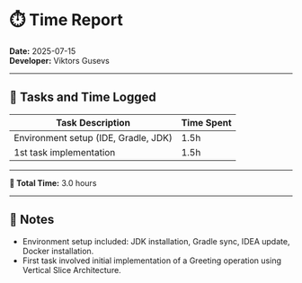 # ⏱️ Time Report

**Date:** 2025-07-15  
**Developer:** Viktors Gusevs

---

## 🧩 Tasks and Time Logged

| Task Description                     | Time Spent |
|--------------------------------------|------------|
| Environment setup (IDE, Gradle, JDK) | 1.5h       |
| 1st task implementation              | 1.5h       |

---

**🧮 Total Time:** 3.0 hours

---

## 📝 Notes

- Environment setup included: JDK installation, Gradle sync, IDEA update, Docker installation.
- First task involved initial implementation of a Greeting operation using Vertical Slice Architecture.
